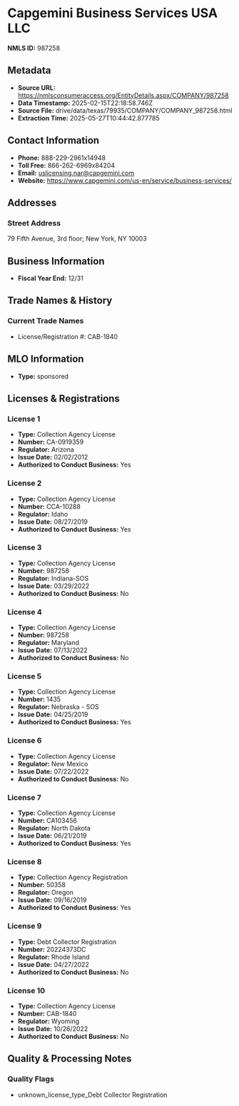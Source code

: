 # Capgemini Business Services USA LLC

**NMLS ID:** 987258

## Metadata
- **Source URL:** https://nmlsconsumeraccess.org/EntityDetails.aspx/COMPANY/987258
- **Data Timestamp:** 2025-02-15T22:18:58.746Z
- **Source File:** drive/data/texas/79935/COMPANY/COMPANY_987258.html
- **Extraction Time:** 2025-05-27T10:44:42.877785

## Contact Information
- **Phone:** 888-229-2961x14948
- **Toll Free:** 866-262-6969x84204
- **Email:** uslicensing.nar@capgemini.com
- **Website:** https://www.capgemini.com/us-en/service/business-services/

## Addresses
### Street Address
79 Fifth Avenue, 3rd floor; New York, NY 10003

## Business Information
- **Fiscal Year End:** 12/31

## Trade Names & History
### Current Trade Names
- License/Registration #: CAB-1840

## MLO Information
- **Type:** sponsored

## Licenses & Registrations

### License 1
- **Type:** Collection Agency License
- **Number:** CA-0919359
- **Regulator:** Arizona
- **Issue Date:** 02/02/2012
- **Authorized to Conduct Business:** Yes

### License 2
- **Type:** Collection Agency License
- **Number:** CCA-10288
- **Regulator:** Idaho
- **Issue Date:** 08/27/2019
- **Authorized to Conduct Business:** Yes

### License 3
- **Type:** Collection Agency License
- **Number:** 987258
- **Regulator:** Indiana-SOS
- **Issue Date:** 03/29/2022
- **Authorized to Conduct Business:** No

### License 4
- **Type:** Collection Agency License
- **Number:** 987258
- **Regulator:** Maryland
- **Issue Date:** 07/13/2022
- **Authorized to Conduct Business:** No

### License 5
- **Type:** Collection Agency License
- **Number:** 1435
- **Regulator:** Nebraska - SOS
- **Issue Date:** 04/25/2019
- **Authorized to Conduct Business:** Yes

### License 6
- **Type:** Collection Agency License
- **Regulator:** New Mexico
- **Issue Date:** 07/22/2022
- **Authorized to Conduct Business:** No

### License 7
- **Type:** Collection Agency License
- **Number:** CA103456
- **Regulator:** North Dakota
- **Issue Date:** 06/21/2019
- **Authorized to Conduct Business:** Yes

### License 8
- **Type:** Collection Agency Registration
- **Number:** 50358
- **Regulator:** Oregon
- **Issue Date:** 09/16/2019
- **Authorized to Conduct Business:** Yes

### License 9
- **Type:** Debt Collector Registration
- **Number:** 20224373DC
- **Regulator:** Rhode Island
- **Issue Date:** 04/27/2022
- **Authorized to Conduct Business:** No

### License 10
- **Type:** Collection Agency License
- **Number:** CAB-1840
- **Regulator:** Wyoming
- **Issue Date:** 10/26/2022
- **Authorized to Conduct Business:** No

## Quality & Processing Notes
### Quality Flags
- unknown_license_type_Debt Collector Registration
